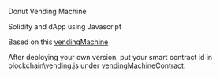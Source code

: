 Donut Vending Machine

Solidity and dApp using Javascript

Based on this [vendingMachine](https://github.com/jspruance/block-explorer-tutorials/blob/main/smart-contracts/solidity/VendingMachine.sol)

After deploying your own version, put your smart contract id in blockchain\vending.js under [vendingMachineContract](.\blockchain\vending.js).